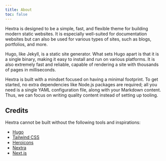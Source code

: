 ```yaml
---
title: About
toc: false
---
```


Hextra is designed to be a simple, fast, and flexible theme for building modern static websites. It is especially well-suited for documentation websites but can also be used for various types of sites, such as blogs, portfolios, and more.

Hugo, like Jekyll, is a static site generator. What sets Hugo apart is that it is a single binary, making it easy to install and run on various platforms. It is also extremely fast and reliable, capable of rendering a site with thousands of pages in milliseconds.

Hextra is built with a mindset focused on having a minimal footprint. To get started, no extra dependencies like Node.js packages are required; all you need is a single YAML configuration file, along with your Markdown content. Thus, we can focus on writing quality content instead of setting up tooling.

## Credits

Hextra cannot be built without the following tools and inspirations:

- [Hugo](https://gohugo.io/)
- [Tailwind CSS](https://tailwindcss.com/)
- [Heroicons](https://heroicons.com/)
- [Nextra](https://nextra.vercel.app/)
- [Next.js](https://nextjs.org/)
